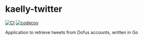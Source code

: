 # kaelly-twitter

[![CI](https://github.com/kaellybot/kaelly-twitter/actions/workflows/ci.yml/badge.svg)](https://github.com/kaellybot/kaelly-twitter/actions/workflows/ci.yml)
[![codecov](https://codecov.io/gh/kaellybot/kaelly-twitter/branch/main/graph/badge.svg)](https://codecov.io/gh/kaellybot/kaelly-twitter) 

Application to retrieve tweets from Dofus accounts, written in Go 
